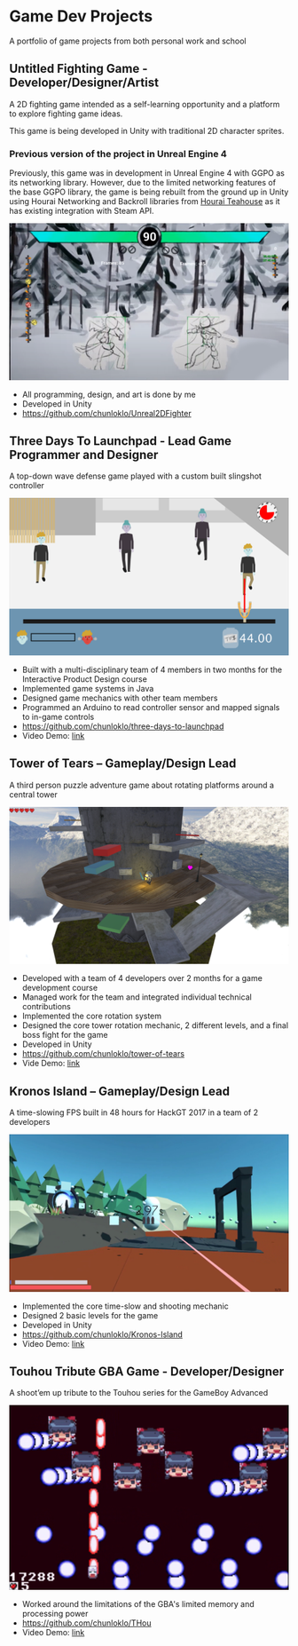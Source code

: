 # Game Dev Projects

A portfolio of game projects from both personal work and school

## Untitled Fighting Game - Developer/Designer/Artist

A 2D fighting game intended as a self-learning opportunity and a platform to explore fighting game ideas.

This game is being developed in Unity with traditional 2D character sprites.

### Previous version of the project in Unreal Engine 4

Previously, this game was in development in Unreal Engine 4 with GGPO as its networking library. However, due to the limited networking features of the base GGPO library, the game is being rebuilt from the ground up in Unity using Hourai Networking and Backroll libraries from [Hourai Teahouse](https://github.com/HouraiTeahouse) as it has existing integration with Steam API. 

![Game Screenshot](imgs/2d-fighter-screenshot.png)

- All programming, design, and art is done by me
- Developed in Unity
- https://github.com/chunloklo/Unreal2DFighter



## Three Days To Launchpad - Lead Game Programmer and Designer

A top-down wave defense game played with a custom built slingshot controller

![Game Screenshot](imgs/three-day-to-launchpad.png)

- Built with a multi-disciplinary team of 4 members in two months for the Interactive Product Design course
- Implemented game systems in Java
- Designed game mechanics with other team members
- Programmed an Arduino to read controller sensor and mapped signals to in-game controls
- https://github.com/chunloklo/three-days-to-launchpad
- Video Demo: [link](https://www.youtube.com/watch?v=xDo9BJ58l6I)

## Tower of Tears – Gameplay/Design Lead

A third person puzzle adventure game about rotating platforms around a central tower

![Game Screenshot](imgs/tower-of-tears-1.png)

- Developed with a team of 4 developers over 2 months for a game development course
- Managed work for the team and integrated individual technical contributions
- Implemented the core rotation system
- Designed the core tower rotation mechanic, 2 different levels, and a final boss fight for the game
- Developed in Unity
- https://github.com/chunloklo/tower-of-tears
- Vide Demo: [link](https://www.youtube.com/watch?v=SCLiuirV4eI)

## Kronos Island – Gameplay/Design Lead

A time-slowing FPS built in 48 hours for HackGT 2017 in a team of 2 developers

![Gameplay Screenshot](imgs/kronos-island-screenshot.png)

- Implemented the core time-slow and shooting mechanic
- Designed 2 basic levels for the game
- Developed in Unity
- https://github.com/chunloklo/Kronos-Island
- Video Demo: [link](https://www.youtube.com/watch?v=gEn0SKiARRY)



## Touhou Tribute GBA Game - Developer/Designer

A shoot’em up tribute to the Touhou series for the GameBoy Advanced 

![Game Screenshot](imgs/thou-screenshot.png)

- Worked around the limitations of the GBA's limited memory and processing power
- https://github.com/chunloklo/THou
- Video Demo: [link](https://www.youtube.com/watch?v=3EM-_SlTtWo)

